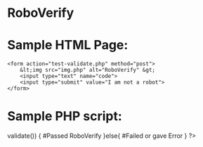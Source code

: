 # RoboVerify
# Sample HTML Page:
	<form action="test-validate.php" method="post">
		&lt;img src="img.php" alt="RoboVerify" &gt;
		<input type="text" name="code">
		<input type="submit" value="I am not a robot">
	</form>


# Sample PHP script:
<?php

require_once "val.php";

$ver = new RoboVerify;

if ($ver->validate()) {
	#Passed RoboVerify
}else{
	#Failed or gave Error
}

?>
